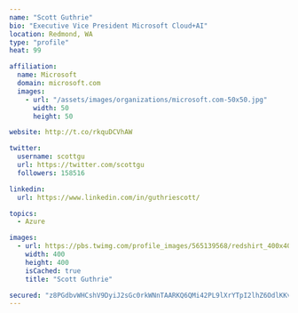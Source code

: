 ```yaml
---
name: "Scott Guthrie"
bio: "Executive Vice President Microsoft Cloud+AI"
location: Redmond, WA
type: "profile"
heat: 99

affiliation:
  name: Microsoft
  domain: microsoft.com
  images:
    - url: "/assets/images/organizations/microsoft.com-50x50.jpg"
      width: 50
      height: 50

website: http://t.co/rkquDCVhAW

twitter:
  username: scottgu
  url: https://twitter.com/scottgu
  followers: 158516

linkedin:
  url: https://www.linkedin.com/in/guthriescott/

topics:
  - Azure

images:
  - url: https://pbs.twimg.com/profile_images/565139568/redshirt_400x400.jpg
    width: 400
    height: 400
    isCached: true
    title: "Scott Guthrie"

secured: "z8PGdbvWHCshV9DyiJ2sGc0rkWNnTAARKQ6QMi42PL9lXrYTpI2lhZ6OdlKKvxrxpXUiOyHE4dt3hBRxlmQj9DA9y6eEZhuCPbCoe0iankSLbwt1dWeaV3P+XJf/pHwcYJLbOPyIfOJJE9M2/A530BCedNVw3n2u/LimPjLNNlqZ7YcSWJ6kDqOsVhmmBdnq9yGKPYVBPnlHnO3eZtWGeZGX1+rc4sSWCCI2FsbvnSlCcEbIyRA1FGDnC1JJ3yv2Z55496Fv4C7QH6z2QknFM2dg+UvPJr2bg2pLbOLMbQgLA3+8N23y+ZlTktVSjdlpDSaDC9BBjysGnV7ByisMRVTVcwPn7K68sxl9bMNbABC16YWVlYxK8rYp/fK3NPmA5x2W4pJLE1yw53Z5BJHrefr6tJ87pBYTDHhxlS8IRm0=;ZzHjpnB7uc6EaGQ0gsxhmw=="
---
```



